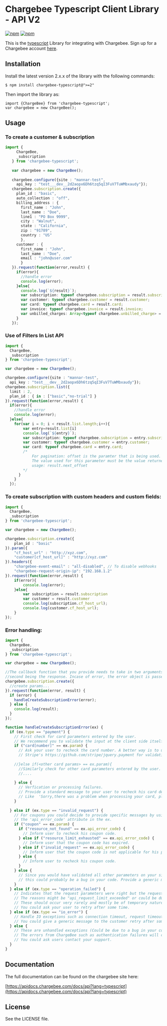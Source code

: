 # Chargebee Typescript Client Library - API V2

[![npm](https://img.shields.io/npm/v/chargebee-typescript.svg?maxAge=2592000)](https://www.npmjs.com/package/chargebee-typescript)
[![npm](https://img.shields.io/npm/dt/chargebee-typescript.svg?maxAge=2592000)](https://www.npmjs.com/package/chargebee-typescript)

This is the [typescript](https://www.typescriptlang.org/) Library for integrating with Chargebee. Sign up for a Chargebee account [here](https://www.chargebee.com).

## Installation

Install the latest version 2.x.x of the library with the following commands:

	$ npm install chargebee-typescript@">=2"

Then import the library as:

    import {ChargeBee} from 'chargebee-typescript';
	var chargebee = new ChargeBee();
	
## Usage

### To create a customer & subscription
```typescript
import {
     ChargeBee, 
     _subscription
   } from 'chargebee-typescript';
   
   var chargebee = new ChargeBee();
   
   chargebee.configure({site : "mannar-test",
     api_key : "test___dev__2d2aopx6Dh6tzq5qI3FuV7TuWMbxaudy"});
   chargebee.subscription.create({
     plan_id : "basic",
     auto_collection : "off",
     billing_address : {
       first_name : "John",
       last_name : "Doe",
       line1 : "PO Box 9999",
       city : "Walnut",
       state : "California",
       zip : "91789",
       country : "US"
       },
     customer : {
       first_name : "John",
       last_name : "Doe",
       email : "john@user.com"
       }
   }).request(function(error,result) {
     if(error){
       //handle error
       console.log(error);
     }else{
       console.log(`${result}`);
       var subscription: typeof chargebee.subscription = result.subscription;
       var customer: typeof chargebee.customer = result.customer;
       var card: typeof chargebee.card = result.card;
       var invoice: typeof chargebee.invoice = result.invoice;
       var unbilled_charges: Array<typeof chargebee.unbilled_charge> = result.unbilled_charges;
     }
   });

```

### Use of Filters In List API
```typescript
import {
  ChargeBee, 
  _subscription
} from 'chargebee-typescript';

var chargebee = new ChargeBee();

chargebee.configure({site : "mannar-test",
  api_key : "test___dev__2d2aopx6Dh6tzq5qI3FuV7TuWMbxaudy"});
chargebee.subscription.list({
  limit : 2,
  plan_id : { in : ["basic","no-trial"] }
}).request(function(error,result) {
  if(error){
    //handle error
    console.log(error);
  }else{
    for(var i = 0; i < result.list.length;i++){
        var entry=result.list[i]
        console.log(`${entry}`);
        var subscription: typeof chargebee.subscription = entry.subscription;
        var customer: typeof chargebee.customer = entry.customer;
        var card: typeof chargebee.card = entry.card;
        /*
            For pagination: offset is the paramter that is being used.
            The value used for this parameter must be the value returned for next_offset parameter in the previous API call.
            usage: result.next_offset
        */
      }
    }
  });
```

### To create subscription with custom headers and custom fields:
```typescript
import {
  ChargeBee, 
  _subscription
} from 'chargebee-typescript';

var chargebee = new ChargeBee();

chargebee.subscription.create({
    plan_id : "basic"
}).param({
    "cf_host_url" : "http://xyz.com",
    "customer[cf_host_url]" : "http://xyz.com"
}).headers({
    "chargebee-event-email" : "all-disabled", // To disable webhooks
    "chargebee-request-origin-ip": "192.168.1.2"
}).request(function(error,result) {
    if(error){
        console.log(error);
    }else{
        var subscription = result.subscription
        var customer = result.customer
        console.log(subscription.cf_host_url);
        console.log(customer.cf_host_url);
    }
});
```

### Error handling:
```typescript
import {
  ChargeBee, 
  _subscription
} from 'chargebee-typescript';

var chargebee = new ChargeBee();

//The callback function that you provide needs to take in two arguments. The first being error object and the 
//second being the response. Incase of error, the error object is passed.
chargebee.subscription.create({
  //create params...
}).request(function(error, result) {
  if (error) {
    handleCreateSubscriptionError(error);
  } else {
    console.log(result);
  }
});

function handleCreateSubscriptionError(ex) {
  if (ex.type == "payment") {    
    // First check for card parameters entered by the user.
    // We recommend you to validate the input at the client side itself to catch simple mistakes.
    if ("card[number]" == ex.param) {
      // Ask your user to recheck the card number. A better way is to use 
      // Stripe's https://github.com/stripe/jquery.payment for validating it in the client side itself.   
      
    //}else if(<other card params> == ex.param){ 
      //Similarly check for other card parameters entered by the user.
      //....
      
    } else {
      // Verfication or processing failures.
      // Provide a standard message to your user to recheck his card details or provide a different card.
      // Like  'Sorry,there was a problem when processing your card, please check the details and try again'. 
    }
    
  } else if (ex.type == "invalid_request") {
    // For coupons you could decide to provide specific messages by using 
    // the 'api_error_code' attribute in the ex.
    if ("coupon" == ex.param) {
      if ("resource_not_found" == ex.api_error_code) {
        // Inform user to recheck his coupon code.
      } else if ("resource_limit_exhausted" == ex.api_error_code) {
        // Inform user that the coupon code has expired.
      } else if ("invalid_request" == ex.api_error_code) {
        // Inform user that the coupon code is not applicable for his plan(/addons).
      } else {
        // Inform user to recheck his coupon code.
      }
    } else {
      // Since you would have validated all other parameters on your side itself, 
      // this could probably be a bug in your code. Provide a generic message to your users.
    }
  } else if (ex.type == "operation_failed") {
    // Indicates that the request parameters were right but the request couldn't be completed.
    // The reasons might be "api_request_limit_exceeded" or could be due to an issue in ChargeBee side.
    // These should occur very rarely and mostly be of temporary nature. 
    // You could ask your user to retry after some time.
  } else if (ex.type == "io_error") {
    // Handle IO exceptions such as connection timeout, request timeout etc.
    // You could give a generic message to the customer retry after some time.
  } else {
    // These are unhandled exceptions (Could be due to a bug in your code or very rarely in client library).
    // The errors from ChargeBee such as authentication failures will come here.
    // You could ask users contact your support.
  }
}

```
## Documentation

The full documentation can be found on the chargebee site here:

[https://apidocs.chargebee.com/docs/api?lang=typescript](https://apidocs.chargebee.com/docs/api?lang=typescript)


## License

See the LICENSE file.

